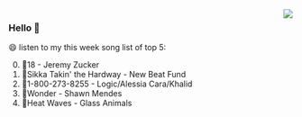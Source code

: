 <img align="right"  src="https://github-readme-stats.vercel.app/api/top-langs/?username=kvnZero" />

### Hello 👋

😄 listen to my this week song list of top 5:

0. 🌈18 - Jeremy Zucker
1. 🌈Sikka Takin' the Hardway - New Beat Fund
2. 🌈1-800-273-8255 - Logic/Alessia Cara/Khalid
3. 🌈Wonder - Shawn Mendes
4. 🌈Heat Waves - Glass Animals

